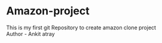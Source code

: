 # Amazon-project
This is my first git Repository to create amazon clone project
<br>
Author - Ankit atray
